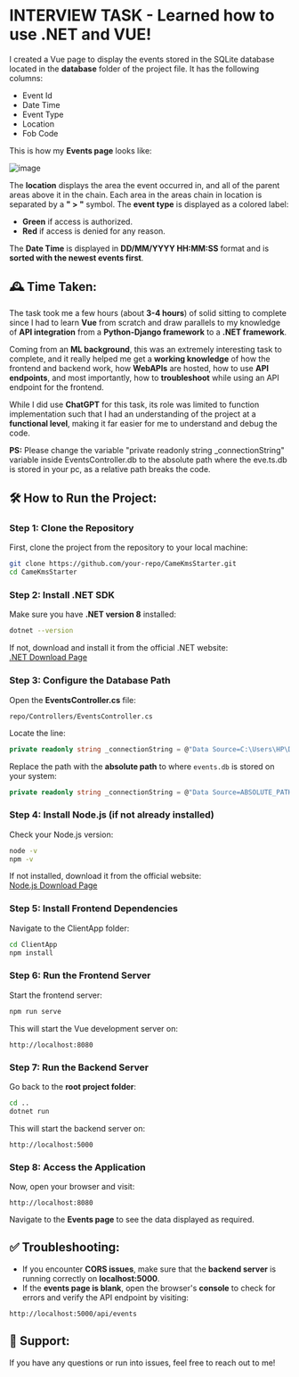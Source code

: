 # INTERVIEW TASK - Learned how to use .NET and VUE!

I created a Vue page to display the events stored in the SQLite database located in the **database** folder of the project file. It has the following columns:

- Event Id
- Date Time
- Event Type
- Location
- Fob Code

This is how my **Events page** looks like:

![image](https://github.com/user-attachments/assets/2d0ef6a1-b3d1-40a5-882b-b6a3427caa7a)

The **location** displays the area the event occurred in, and all of the parent areas above it in the chain. Each area in the areas chain in location is separated by a **" > "** symbol. The **event type** is displayed as a colored label:
- **Green** if access is authorized.
- **Red** if access is denied for any reason.

The **Date Time** is displayed in **DD/MM/YYYY HH:MM:SS** format and is **sorted with the newest events first**.

## 🕰️ Time Taken:
The task took me a few hours (about **3-4 hours**) of solid sitting to complete since I had to learn **Vue** from scratch and draw parallels to my knowledge of **API integration** from a **Python-Django framework** to a **.NET framework**. 

Coming from an **ML background**, this was an extremely interesting task to complete, and it really helped me get a **working knowledge** of how the frontend and backend work, how **WebAPIs** are hosted, how to use **API endpoints**, and most importantly, how to **troubleshoot** while using an API endpoint for the frontend.

While I did use **ChatGPT** for this task, its role was limited to function implementation such that I had an understanding of the project at a **functional level**, making it far easier for me to understand and debug the code.

**PS:** Please change the variable "private readonly string _connectionString" variable inside EventsController.db to the absolute path where the eve.ts.db is stored in your pc, as a relative path breaks the code.

## 🛠️ How to Run the Project:

### Step 1: Clone the Repository
First, clone the project from the repository to your local machine:
```bash
git clone https://github.com/your-repo/CameKmsStarter.git
cd CameKmsStarter
```

### Step 2: Install .NET SDK
Make sure you have **.NET version 8** installed:
```bash
dotnet --version
```
If not, download and install it from the official .NET website:  
[.NET Download Page](https://dotnet.microsoft.com/download)

### Step 3: Configure the Database Path
Open the **EventsController.cs** file:
```
repo/Controllers/EventsController.cs
```
Locate the line:
```csharp
private readonly string _connectionString = @"Data Source=C:\Users\HP\Desktop\Everything Else\Python Projects\vue-project\repo\Database\events.db";
```
Replace the path with the **absolute path** to where `events.db` is stored on your system:
```csharp
private readonly string _connectionString = @"Data Source=ABSOLUTE_PATH_TO_EVENTS.DB";
```

### Step 4: Install Node.js (if not already installed)
Check your Node.js version:
```bash
node -v
npm -v
```
If not installed, download it from the official website:  
[Node.js Download Page](https://nodejs.org/)

### Step 5: Install Frontend Dependencies
Navigate to the ClientApp folder:
```bash
cd ClientApp
npm install
```

### Step 6: Run the Frontend Server
Start the frontend server:
```bash
npm run serve
```
This will start the Vue development server on:
```
http://localhost:8080
```

### Step 7: Run the Backend Server
Go back to the **root project folder**:
```bash
cd ..
dotnet run
```
This will start the backend server on:
```
http://localhost:5000
```

### Step 8: Access the Application
Now, open your browser and visit:
```
http://localhost:8080
```
Navigate to the **Events page** to see the data displayed as required.

## ✅ Troubleshooting:
- If you encounter **CORS issues**, make sure that the **backend server** is running correctly on **localhost:5000**.
- If the **events page is blank**, open the browser's **console** to check for errors and verify the API endpoint by visiting:
```
http://localhost:5000/api/events
```

## 📧 Support:
If you have any questions or run into issues, feel free to reach out to me!
